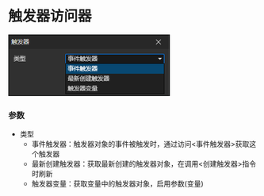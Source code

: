 # 触发器访问器

![](img/trigger-getter.png)

### 参数

- 类型
  - 事件触发器：触发器对象的事件被触发时，通过访问<事件触发器>获取这个触发器
  - 最新创建触发器：获取最新创建的触发器对象，在调用<创建触发器>指令时刷新
  - 触发器变量：获取变量中的触发器对象，启用参数(变量)
